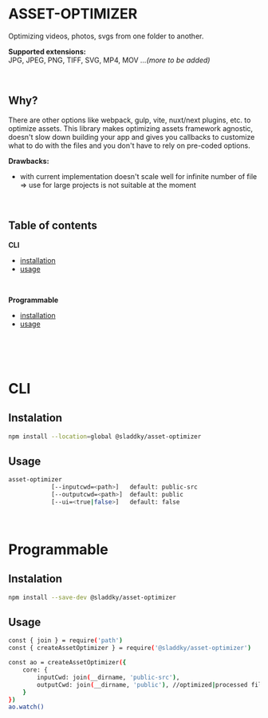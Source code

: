 # ASSET-OPTIMIZER

Optimizing videos, photos, svgs from one folder to another.

**Supported extensions:**<br>
JPG, JPEG, PNG, TIFF, SVG, MP4, MOV *...(more to be added)*

<br>

## Why?
There are other options like webpack, gulp, vite, nuxt/next plugins, etc. to optimize assets. This library makes optimizing assets framework agnostic, doesn't slow down building your app and gives you callbacks to customize what to do with the files and you don't have to rely on pre-coded options.

**Drawbacks:**
- with current implementation doesn't scale well for infinite number of file => use for large projects is not suitable at the moment

<br>

## Table of contents
**CLI**
* [installation](#cli-installation)
* [usage](#cli-usage)

<br>

**Programmable**
* [installation](#programmable-installation)
* [usage](#programmable-usage)


<br><br><br>

# CLI
<a name="cli-installation"></a>
## Instalation
```sh
npm install --location=global @sladdky/asset-optimizer
```
<a name="cli-usage"></a>
## Usage
```sh
asset-optimizer
            [--inputcwd=<path>]   default: public-src
            [--outputcwd=<path>]  default: public
            [--ui=<true|false>]   default: false
```

<br>

# Programmable

<a name="programmable-installation"></a>
## Instalation
```sh
npm install --save-dev @sladdky/asset-optimizer
```
<a name="programmable-usage"></a>
## Usage

```sh
const { join } = require('path')
const { createAssetOptimizer } = require('@sladdky/asset-optimizer')

const ao = createAssetOptimizer({
    core: {
        inputCwd: join(__dirname, 'public-src'),
        outputCwd: join(__dirname, 'public'), //optimized|processed files
    }
})
ao.watch()
